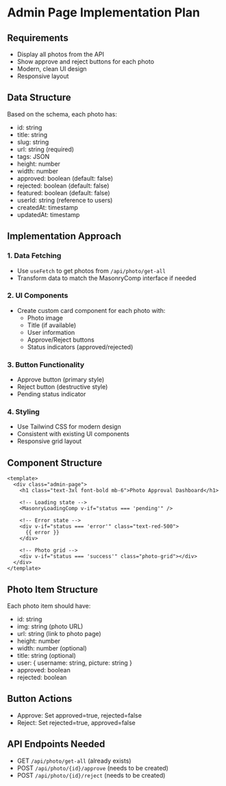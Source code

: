 # Admin Page Implementation Plan

## Requirements

- Display all photos from the API
- Show approve and reject buttons for each photo
- Modern, clean UI design
- Responsive layout

## Data Structure

Based on the schema, each photo has:

- id: string
- title: string
- slug: string
- url: string (required)
- tags: JSON
- height: number
- width: number
- approved: boolean (default: false)
- rejected: boolean (default: false)
- featured: boolean (default: false)
- userId: string (reference to users)
- createdAt: timestamp
- updatedAt: timestamp

## Implementation Approach

### 1. Data Fetching

- Use `useFetch` to get photos from `/api/photo/get-all`
- Transform data to match the MasonryComp interface if needed

### 2. UI Components

- Create custom card component for each photo with:
  - Photo image
  - Title (if available)
  - User information
  - Approve/Reject buttons
  - Status indicators (approved/rejected)

### 3. Button Functionality

- Approve button (primary style)
- Reject button (destructive style)
- Pending status indicator

### 4. Styling

- Use Tailwind CSS for modern design
- Consistent with existing UI components
- Responsive grid layout

## Component Structure

```vue
<template>
  <div class="admin-page">
    <h1 class="text-3xl font-bold mb-6">Photo Approval Dashboard</h1>

    <!-- Loading state -->
    <MasonryLoadingComp v-if="status === 'pending'" />

    <!-- Error state -->
    <div v-if="status === 'error'" class="text-red-500">
      {{ error }}
    </div>

    <!-- Photo grid -->
    <div v-if="status === 'success'" class="photo-grid"></div>
  </div>
</template>
```

## Photo Item Structure

Each photo item should have:

- id: string
- img: string (photo URL)
- url: string (link to photo page)
- height: number
- width: number (optional)
- title: string (optional)
- user: { username: string, picture: string }
- approved: boolean
- rejected: boolean

## Button Actions

- Approve: Set approved=true, rejected=false
- Reject: Set rejected=true, approved=false

## API Endpoints Needed

- GET `/api/photo/get-all` (already exists)
- POST `/api/photo/{id}/approve` (needs to be created)
- POST `/api/photo/{id}/reject` (needs to be created)
